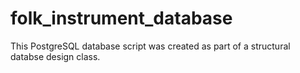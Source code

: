 # folk_instrument_database
This PostgreSQL database script was created as part of a structural databse design class.
